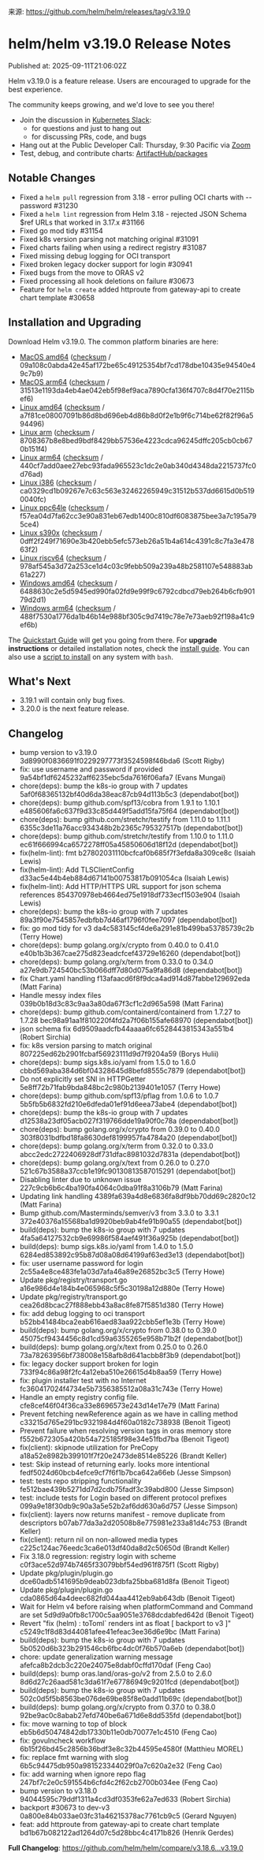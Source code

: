 来源: https://github.com/helm/helm/releases/tag/v3.19.0

# helm/helm v3.19.0 Release Notes

Published at: 2025-09-11T21:06:02Z

Helm v3.19.0 is a feature release. Users are encouraged to upgrade for the best experience.

The community keeps growing, and we'd love to see you there!

- Join the discussion in [Kubernetes Slack](https://kubernetes.slack.com):
  -  for questions and just to hang out
  -  for discussing PRs, code, and bugs
- Hang out at the Public Developer Call: Thursday, 9:30 Pacific via [Zoom](https://zoom.us/j/696660622)
- Test, debug, and contribute charts: [ArtifactHub/packages](https://artifacthub.io/packages/search?kind=0)

## Notable Changes

- Fixed a `helm pull` regression from 3.18 - error pulling OCI charts with --password #31230
- Fixed a `helm lint` regression from Helm 3.18 - rejected JSON Schema $ref URLs that worked in 3.17.x #31166
- Fixed go mod tidy #31154
- Fixed k8s version parsing not matching original #31091
- Fixed charts failing when using a redirect registry #31087
- Fixed missing debug logging for OCI transport 
- Fixed broken legacy docker support for login #30941
- Fixed bugs from the move to ORAS v2
- Fixed processing all hook deletions on failure #30673
- Feature for `helm create` added httproute from gateway-api to create chart template #30658

## Installation and Upgrading

Download Helm v3.19.0. The common platform binaries are here:

- [MacOS amd64](https://get.helm.sh/helm-v3.19.0-darwin-amd64.tar.gz) ([checksum](https://get.helm.sh/helm-v3.19.0-darwin-amd64.tar.gz.sha256sum) / 09a108c0abda42e45af172be65c49125354bf7cd178dbe10435e94540e49c7b9)
- [MacOS arm64](https://get.helm.sh/helm-v3.19.0-darwin-arm64.tar.gz) ([checksum](https://get.helm.sh/helm-v3.19.0-darwin-arm64.tar.gz.sha256sum) / 31513e1193da4eb4ae042eb5f98ef9aca7890cfa136f4707c8d4f70e2115bef6)
- [Linux amd64](https://get.helm.sh/helm-v3.19.0-linux-amd64.tar.gz) ([checksum](https://get.helm.sh/helm-v3.19.0-linux-amd64.tar.gz.sha256sum) / a7f81ce08007091b86d8bd696eb4d86b8d0f2e1b9f6c714be62f82f96a594496)
- [Linux arm](https://get.helm.sh/helm-v3.19.0-linux-arm.tar.gz) ([checksum](https://get.helm.sh/helm-v3.19.0-linux-arm.tar.gz.sha256sum) / 8708367b8e8bed9bdf8429bb57536e4223cdca96245dffc205cb0cb670b151f4)
- [Linux arm64](https://get.helm.sh/helm-v3.19.0-linux-arm64.tar.gz) ([checksum](https://get.helm.sh/helm-v3.19.0-linux-arm64.tar.gz.sha256sum) / 440cf7add0aee27ebc93fada965523c1dc2e0ab340d4348da2215737fc0d76ad)
- [Linux i386](https://get.helm.sh/helm-v3.19.0-linux-386.tar.gz) ([checksum](https://get.helm.sh/helm-v3.19.0-linux-386.tar.gz.sha256sum) / ca0329cd1b09267e7c63c563e32462265949c31512b537dd6615d0b5190040fc)
- [Linux ppc64le](https://get.helm.sh/helm-v3.19.0-linux-ppc64le.tar.gz) ([checksum](https://get.helm.sh/helm-v3.19.0-linux-ppc64le.tar.gz.sha256sum) / f57ea04d7fa62cc3e90a831eb67edb1400c810df6083875bee3a7c195a795ce4)
- [Linux s390x](https://get.helm.sh/helm-v3.19.0-linux-s390x.tar.gz) ([checksum](https://get.helm.sh/helm-v3.19.0-linux-s390x.tar.gz.sha256sum) / 0dff2f249f71690e3b420ebb5efc573eb26a51b4a614c4391c8c7fa3e47863f2)
- [Linux riscv64](https://get.helm.sh/helm-v3.19.0-linux-riscv64.tar.gz) ([checksum](https://get.helm.sh/helm-v3.19.0-linux-riscv64.tar.gz.sha256sum) / 978af545a3d72a253ce1d4c03c9febb509a239a48b2581107e548883ab61a227)
- [Windows amd64](https://get.helm.sh/helm-v3.19.0-windows-amd64.zip) ([checksum](https://get.helm.sh/helm-v3.19.0-windows-amd64.zip.sha256sum) / 6488630c2e5d5945ed990fa02fd9e99f9c6792cdbcd79eb264b6cfb90179d2d1)
- [Windows arm64](https://get.helm.sh/helm-v3.19.0-windows-arm64.zip) ([checksum](https://get.helm.sh/helm-v3.19.0-windows-arm64.zip.sha256sum) / 488f7530a1776da1b46b14e988bf305c9d7419c78e7e73aeb92f198a41c9ef6b)

The [Quickstart Guide](https://helm.sh/docs/intro/quickstart/) will get you going from there. For **upgrade instructions** or detailed installation notes, check the [install guide](https://helm.sh/docs/intro/install/). You can also use a [script to install](https://raw.githubusercontent.com/helm/helm/main/scripts/get-helm-3) on any system with `bash`.

## What's Next

- 3.19.1 will contain only bug fixes.
- 3.20.0 is the next feature release.

## Changelog

- bump version to v3.19.0 3d8990f0836691f0229297773f3524598f46bda6 (Scott Rigby)
- fix: use username and password if provided 9a54bf1df6245232aff6235ebc5da7616f06afa7 (Evans Mungai)
- chore(deps): bump the k8s-io group with 7 updates 5af0f68365132bf40d6da38eac87cb94d113b5c3 (dependabot[bot])
- chore(deps): bump github.com/spf13/cobra from 1.9.1 to 1.10.1 e485606fa6c637f9d33c85d449f5add15fa75f64 (dependabot[bot])
- chore(deps): bump github.com/stretchr/testify from 1.11.0 to 1.11.1 6355c3de11a76acc934348b2b2365c795327517b (dependabot[bot])
- chore(deps): bump github.com/stretchr/testify from 1.10.0 to 1.11.0 ec61f666994ca6572278ff05a45850606d18f12d (dependabot[bot])
- fix(helm-lint): fmt b27802031110bcfcaf0b685f7f3efda8a309ce8c (Isaiah Lewis)
- fix(helm-lint): Add TLSClientConfig d33ac5e44b4eb884d67141b00753817b091054ca (Isaiah Lewis)
- fix(helm-lint): Add HTTP/HTTPS URL support for json schema references 854370978eb4664ed75e1918df733ecf1503e904 (Isaiah Lewis)
- chore(deps): bump the k8s-io group with 7 updates 89a3f90e7545857edbfbb7d46af1796f0fee7097 (dependabot[bot])
- fix: go mod tidy for v3 da4c583145cf4de6a291e81b499ba53785739c2b (Terry Howe)
- chore(deps): bump golang.org/x/crypto from 0.40.0 to 0.41.0 e40b1b3b367cae275d823eadcfcef43729e16260 (dependabot[bot])
- chore(deps): bump golang.org/x/term from 0.33.0 to 0.34.0 a27e9db724540bc53b066dff7d80d075a9fa86d8 (dependabot[bot])
- fix Chart.yaml handling f13afaacd6f8f9dca4ad914d87fabbe129692eda (Matt Farina)
- Handle messy index files 039b0b18d3c83c9aa3a80da67f3cf1c2d965a598 (Matt Farina)
- chore(deps): bump github.com/containerd/containerd from 1.7.27 to 1.7.28 bec98a91aa1f810220f4fd2a7f06b155afe68970 (dependabot[bot])
- json schema fix 6d9509aadcfb44aaaa6fc6528443815343a551b4 (Robert Sirchia)
- fix: k8s version parsing to match original 807225ed62b2901fcbaf56923111d9d7f9204a59 (Borys Hulii)
- chore(deps): bump sigs.k8s.io/yaml from 1.5.0 to 1.6.0 cbbd569aba384d6bf04328645d8befd8555c7879 (dependabot[bot])
- Do not explicitly set SNI in HTTPGetter 5e8ff72b71fab9bda848bc2c980b2139401e1057 (Terry Howe)
- chore(deps): bump github.com/spf13/pflag from 1.0.6 to 1.0.7 5b5fb5b6832fd210e6dfeda01ef91d6eea73abe4 (dependabot[bot])
- chore(deps): bump the k8s-io group with 7 updates d12538a23df05acb027f319766dde19a90f0c78a (dependabot[bot])
- chore(deps): bump golang.org/x/crypto from 0.39.0 to 0.40.0 303f8031bdfbd18fa8630def8199957fa4784a20 (dependabot[bot])
- chore(deps): bump golang.org/x/term from 0.32.0 to 0.33.0 abcc2edc2722406928df731dfac8981032d7831a (dependabot[bot])
- chore(deps): bump golang.org/x/text from 0.26.0 to 0.27.0 521c67b3588a37ccb1e19fc90130813587015291 (dependabot[bot])
- Disabling linter due to unknown issue 227c9cb6b6c4ba190fa4064c0dba91f8a3106b79 (Matt Farina)
- Updating link handling 4389fa639a4d8e6836fa8df9bb70dd69c2820c12 (Matt Farina)
- Bump github.com/Masterminds/semver/v3 from 3.3.0 to 3.3.1 372e40376a15568ba1d9920beb9ab4fe91b90a55 (dependabot[bot])
- build(deps): bump the k8s-io group with 7 updates 4fa5a64127532cb9e69986f584aef491f36a925b (dependabot[bot])
- build(deps): bump sigs.k8s.io/yaml from 1.4.0 to 1.5.0 6284ed853892c95b87d08a08d64199af63ed3e13 (dependabot[bot])
- fix: user username password for login 2c55a4e8ce483fe1a03d7afa46a89e26852bc3c5 (Terry Howe)
- Update pkg/registry/transport.go a16e986d4e184b4e065968c5f5c30198a12d880e (Terry Howe)
- Update pkg/registry/transport.go cea26d8bcac27f888ebb43a8ac8fe87f5851d380 (Terry Howe)
- fix: add debug logging to oci transport b52bb41484bca2eab616aed83aa922cbb5ef1e3b (Terry Howe)
- build(deps): bump golang.org/x/crypto from 0.38.0 to 0.39.0 45075cf9434456c8d1cd59a6355265e958b71b2f (dependabot[bot])
- build(deps): bump golang.org/x/text from 0.25.0 to 0.26.0 73a78263956bf738008e158afb8d641acbb8f3b9 (dependabot[bot])
- fix: legacy docker support broken for login 733f94c86a98f2fc4a12eba510e26615d4b8aa59 (Terry Howe)
- fix: plugin installer test with no Internet fc360417024f4734e5b7356385512a08a31c743e (Terry Howe)
- Handle an empty registry config file. cfe8cef46f04f36ca33e8696573e243d14e17e79 (Matt Farina)
- Prevent fetching newReference again as we have in calling method c33215d765e291bc9321984d4f60a0182c738938 (Benoit Tigeot)
- Prevent failure when resolving version tags in oras memory store f552b672305a420b54a725185f98e34e51fbd7ba (Benoit Tigeot)
- fix(client): skipnode utilization for PreCopy a18a52e8982b399101f7f20e2473de8514e85226 (Brandt Keller)
- test: Skip instead of returning early. looks more intentional fedf5024d60bcb4efce9cf7f6f1b7bca642a66eb (Jesse Simpson)
- test: tests repo stripping functionality fe512bae439b5271dd7d2cdb75fadf3c39abd800 (Jesse Simpson)
- test: include tests for Login based on different protocol prefixes 099a9e18f30db9c90a3a5e52b2af6dd630a6d757 (Jesse Simpson)
- fix(client): layers now returns manifest - remove duplicate from descriptors b07ab77da3a2d20508b8e775981e233a81d4c753 (Brandt Keller)
- fix(client): return nil on non-allowed media types c225c124ac76eedc3ca6e013df40da8d2c50650d (Brandt Keller)
- Fix 3.18.0 regression: registry login with scheme c0f3ace52d974b7465f33079bbf54ed961f875f1 (Scott Rigby)
- Update pkg/plugin/plugin.go dce60adb5141695b9deab023dbfa25bba681d8fa (Benoit Tigeot)
- Update pkg/plugin/plugin.go cda0865d64a4deec682fd044aa4412eb9ab643db (Benoit Tigeot)
- Wait for Helm v4 before raising when platformCommand and Command are set 5d9d9a0fb8c1700c5aa9051e3768dcdabfed642d (Benoit Tigeot)
- Revert "fix (helm) : toToml` renders int as float [ backport to v3 ]" c5249c1f8d83d44081afee41efeac3ee36d6e9bc (Matt Farina)
- build(deps): bump the k8s-io group with 7 updates 5b0520d6b323b291546cb6fbc4dc0f76b570a6eb (dependabot[bot])
- chore: update generalization warning message afefca8b2dcb3c220e24075e8dabf0cffd170daf (Feng Cao)
- build(deps): bump oras.land/oras-go/v2 from 2.5.0 to 2.6.0 8d6d27c26aad581c3da61f7e67786949c9201fcd (dependabot[bot])
- build(deps): bump the k8s-io group with 7 updates 502c0d5f5b8563be076de69be85f8e0add11b69c (dependabot[bot])
- build(deps): bump golang.org/x/crypto from 0.37.0 to 0.38.0 92be9ac0c8abab27efd740be6a671d6e8dd535fd (dependabot[bot])
- fix: move warning to top of block eb5b6d50474842db17330b11e0db70077e1c4510 (Feng Cao)
- fix: govulncheck workflow 6b15f26bd45c2856b36bdf3e8c32b44595e4580f (Matthieu MOREL)
- fix: replace fmt warning with slog 6b5c94475db950a981523344029f0a7c620a2e32 (Feng Cao)
- fix: add warning when ignore repo flag 247bf7c2e0c591554b6cfd4c2f62cb2700b034ee (Feng Cao)
- bump version to v3.18.0 94044595c79ddf1311a4cd3df0353fe62a7ed633 (Robert Sirchia)
- backport #30673 to dev-v3 0a800e84b033ae03fc31a46215378ac7761cb9c5 (Gerard Nguyen)
- feat: add httproute from gateway-api to create chart template bd1b67b082122ad1264d07c5d28bbc4c4171b826 (Henrik Gerdes)

**Full Changelog**: https://github.com/helm/helm/compare/v3.18.6...v3.19.0